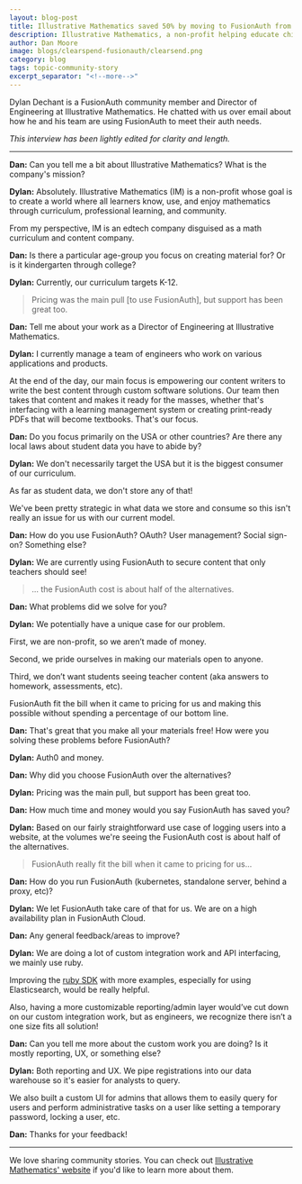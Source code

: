 ```yaml
---
layout: blog-post
title: Illustrative Mathematics saved 50% by moving to FusionAuth from Auth0
description: Illustrative Mathematics, a non-profit helping educate children about mathm, switched to FusionAuth and saved.
author: Dan Moore
image: blogs/clearspend-fusionauth/clearsend.png
category: blog
tags: topic-community-story 
excerpt_separator: "<!--more-->"
---
```


Dylan Dechant is a FusionAuth community member and Director of Engineering at Illustrative Mathematics. He chatted with us over email about how he and his team are using FusionAuth to meet their auth needs. 

<!--more-->

*This interview has been lightly edited for clarity and length.*

-------

**Dan:** Can you tell me a bit about Illustrative Mathematics? What is the company's mission?

**Dylan:** Absolutely. Illustrative Mathematics (IM) is a non-profit whose goal is to create a world where all learners know, use, and enjoy mathematics through curriculum, professional learning, and community.

From my perspective, IM is an edtech company disguised as a math curriculum and content company.

**Dan:** Is there a particular age-group you focus on creating material for? Or is it kindergarten through college? 

**Dylan:** Currently, our curriculum targets K-12.

> Pricing was the main pull [to use FusionAuth], but support has been great too.

**Dan:** Tell me about your work as a Director of Engineering at Illustrative Mathematics.

**Dylan:** I currently manage a team of engineers who work on various applications and products.

At the end of the day, our main focus is empowering our content writers to write the best content through custom software solutions. Our team then takes that content and makes it ready for the masses, whether that's interfacing with a learning management system or creating print-ready PDFs that will become textbooks. That's our focus.

**Dan:** Do you focus primarily on the USA or other countries? Are there any local laws about student data you have to abide by?

**Dylan:** We don't necessarily target the USA but it is the biggest consumer of our curriculum. 

As far as student data, we don't store any of that! 

We've been pretty strategic in what data we store and consume so this isn't really an issue for us with our current model.

**Dan:** How do you use FusionAuth? OAuth? User management? Social sign-on? Something else?

**Dylan:** We are currently using FusionAuth to secure content that only teachers should see!

> ... the FusionAuth cost is about half of the alternatives.

**Dan:** What problems did we solve for you?

**Dylan:** We potentially have a unique case for our problem.

First, we are non-profit, so we aren’t made of money. 

Second, we pride ourselves in making our materials open to anyone. 

Third, we don’t want students seeing teacher content (aka answers to homework, assessments, etc).

FusionAuth fit the bill when it came to pricing for us and making this possible without spending a percentage of our bottom line.

**Dan:** That's great that you make all your materials free! How were you solving these problems before FusionAuth?

**Dylan:** Auth0 and money.

**Dan:** Why did you choose FusionAuth over the alternatives?

**Dylan:** Pricing was the main pull, but support has been great too.

**Dan:** How much time and money would you say FusionAuth has saved you?

**Dylan:** Based on our fairly straightforward use case of logging users into a website, at the volumes we're seeing the FusionAuth cost is about half of the alternatives.

> FusionAuth really fit the bill when it came to pricing for us...

**Dan:** How do you run FusionAuth (kubernetes, standalone server, behind a proxy, etc)?

**Dylan:** We let FusionAuth take care of that for us. We are on a high availability plan in FusionAuth Cloud.

**Dan:** Any general feedback/areas to improve?

**Dylan:** We are doing a lot of custom integration work and API interfacing, we mainly use ruby.

Improving the [ruby SDK](https://fusionauth.io/docs/v1/tech/client-libraries/ruby) with more examples, especially for using Elasticsearch, would be really helpful.

Also, having a more customizable reporting/admin layer would’ve cut down on our custom integration work, but as engineers, we recognize there isn’t a one size fits all solution!

**Dan:** Can you tell me more about the custom work you are doing? Is it mostly reporting, UX, or something else?

**Dylan:** Both reporting and UX. We pipe registrations into our data warehouse so it's easier for analysts to query. 

We also built a custom UI for admins that allows them to easily query for users and perform administrative tasks on a user like setting a temporary password, locking a user, etc.

**Dan:** Thanks for your feedback!

-------

We love sharing community stories. You can check out [Illustrative Mathematics' website](https://illustrativemathematics.org/) if you'd like to learn more about them. 

